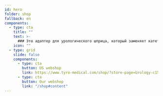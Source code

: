 ```yaml
---
id: hero
folder: shop
fallback: en
components:
  - type: cta
    title: ""
    text: >-
      ### Это адаптер для урологического шприца, который заменяет катетер, обеспечивает безболезненную инстилляцию мочевого пузыря и снижает риск инфекций и осложнений
    icon: ""
  - type: grid
    slide: false
    components:
      - type: cta
        button: US webshop
        link: https://www.tyro-medical.com/shop/?store-page=Urology-c156988914
      - type: cta
        button: Our webshop
        link: "/shop#content"
---
```

